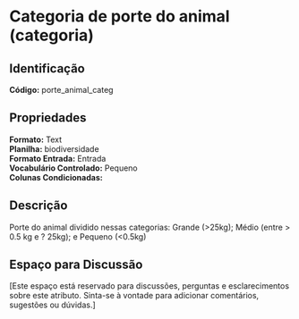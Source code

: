 # Categoria de porte do animal (categoria)

## Identificação
**Código:** porte_animal_categ

## Propriedades
**Formato:** Text  
**Planilha:** biodiversidade  
**Formato Entrada:** Entrada  
**Vocabulário Controlado:** Pequeno  
**Colunas Condicionadas:**   

## Descrição
Porte do animal dividido nessas categorias: Grande (>25kg); Médio (entre > 0.5 kg e ? 25kg); e Pequeno (<0.5kg)

## Espaço para Discussão
[Este espaço está reservado para discussões, perguntas e esclarecimentos sobre este atributo. Sinta-se à vontade para adicionar comentários, sugestões ou dúvidas.]
